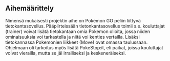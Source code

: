 <h2>Aihemäärittely</h2>

Nimensä mukaisesti projektin aihe on Pokemon GO peliin liittyvä tietokantasovellus. Pääpiirteissään tietonkantasovellus toimii 
s.e. kouluttajat (trainer) voivat lisätä tietokantaan omia Pokemon olioita, jossa niiden ominaisuuksia voi tarkastella
ja niitä voi kenties vertailla. Lisäksi tietokannassa Pokemonien liikkeet (Move) ovat omassa taulussaan. Ohjelmaan oli tarkoitus
myös lisätä PokeStop:it, eli paikat, joissa kouluttajat voivat vierailla, mutta se jäi irralliseksi ja keskeneräiseksi. 
